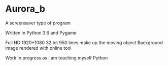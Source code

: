 # Aurora_b
A screensaver type of program

Written in Python 3.6 and Pygame

Full HD 1920*1080 32 bit
950 lines make up the moving object
Background image rendered with online tool

Work in progress as i am teaching myself Python

